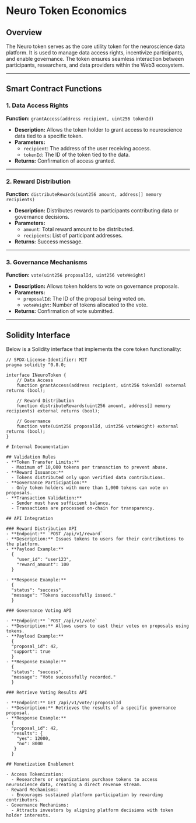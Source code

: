 # Neuro Token Economics

## Overview
The Neuro token serves as the core utility token for the neuroscience data platform. It is used to manage data access rights, incentivize participants, and enable governance. The token ensures seamless interaction between participants, researchers, and data providers within the Web3 ecosystem.

---

## Smart Contract Functions

### 1. Data Access Rights
**Function:** `grantAccess(address recipient, uint256 tokenId)`  
- **Description:** Allows the token holder to grant access to neuroscience data tied to a specific token.  
- **Parameters:**
  - `recipient`: The address of the user receiving access.
  - `tokenId`: The ID of the token tied to the data.  
- **Returns:** Confirmation of access granted.

---

### 2. Reward Distribution
**Function:** `distributeRewards(uint256 amount, address[] memory recipients)`  
- **Description:** Distributes rewards to participants contributing data or governance decisions.  
- **Parameters:**
  - `amount`: Total reward amount to be distributed.
  - `recipients`: List of participant addresses.  
- **Returns:** Success message.

---

### 3. Governance Mechanisms
**Function:** `vote(uint256 proposalId, uint256 voteWeight)`  
- **Description:** Allows token holders to vote on governance proposals.  
- **Parameters:**
  - `proposalId`: The ID of the proposal being voted on.
  - `voteWeight`: Number of tokens allocated to the vote.  
- **Returns:** Confirmation of vote submitted.

---

## Solidity Interface

Below is a Solidity interface that implements the core token functionality:

```solidity
// SPDX-License-Identifier: MIT
pragma solidity ^0.8.0;

interface INeuroToken {
    // Data Access
    function grantAccess(address recipient, uint256 tokenId) external returns (bool);

    // Reward Distribution
    function distributeRewards(uint256 amount, address[] memory recipients) external returns (bool);

    // Governance
    function vote(uint256 proposalId, uint256 voteWeight) external returns (bool);
}

# Internal Documentation

## Validation Rules
- **Token Transfer Limits:**
  - Maximum of 10,000 tokens per transaction to prevent abuse.
- **Reward Issuance:**
  - Tokens distributed only upon verified data contributions.
- **Governance Participation:**
  - Only token holders with more than 1,000 tokens can vote on proposals.
- **Transaction Validation:**
  - Sender must have sufficient balance.
  - Transactions are processed on-chain for transparency.

## API Integration

### Reward Distribution API
- **Endpoint:** `POST /api/v1/reward`
- **Description:** Issues tokens to users for their contributions to the platform.
- **Payload Example:**
  {
    "user_id": "user123",
    "reward_amount": 100
  }

- **Response Example:**
  {
  "status": "success",
  "message": "Tokens successfully issued."
  }

### Governance Voting API

- **Endpoint:** `POST /api/v1/vote`
- **Description:** Allows users to cast their votes on proposals using tokens.
- **Payload Example:**
  {
  "proposal_id": 42,
  "support": true
  }
- **Response Example:**
  {
  "status": "success",
  "message": "Vote successfully recorded."
  }

### Retrieve Voting Results API

- **Endpoint:** GET /api/v1/vote/:proposalId
- **Description:** Retrieves the results of a specific governance proposal.
- **Response Example:**
  {
  "proposal_id": 42,
  "results": {
    "yes": 12000,
    "no": 8000
   }
  }

## Monetization Enablement

- Access Tokenization:
  - Researchers or organizations purchase tokens to access neuroscience data, creating a direct revenue stream.
- Reward Mechanisms:
  - Encourages sustained platform participation by rewarding contributors.
- Governance Mechanisms:
  - Attracts investors by aligning platform decisions with token holder interests.
